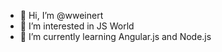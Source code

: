 - 👋 Hi, I’m @wweinert
- 👀 I’m interested in JS World
- 🌱 I’m currently learning Angular.js and Node.js 

<!---
wweinert/wweinert is a ✨ special ✨ repository because its `README.md` (this file) appears on your GitHub profile.
You can click the Preview link to take a look at your changes.
--->
